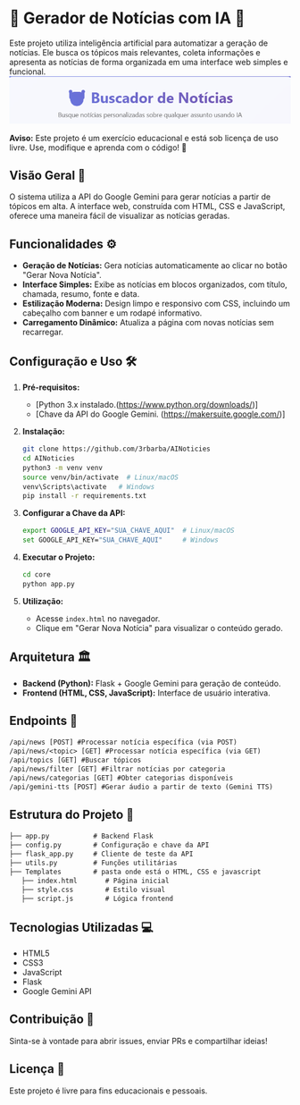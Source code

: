 
# 📰 Gerador de Notícias com IA 🤖

Este projeto utiliza inteligência artificial para automatizar a geração de notícias. Ele busca os tópicos mais relevantes, coleta informações e apresenta as notícias de forma organizada em uma interface web simples e funcional.
[![Watch the video](https://github.com/3rbarba/AINoticies/blob/main/image.png)](https://youtu.be/Y4y_oUvBDeQ)

**Aviso:** Este projeto é um exercício educacional e está sob licença de uso livre. Use, modifique e aprenda com o código! 🎉

## Visão Geral 🧐

O sistema utiliza a API do Google Gemini para gerar notícias a partir de tópicos em alta. A interface web, construída com HTML, CSS e JavaScript, oferece uma maneira fácil de visualizar as notícias geradas.

## Funcionalidades ⚙️

* **Geração de Notícias:** Gera notícias automaticamente ao clicar no botão "Gerar Nova Notícia".
* **Interface Simples:** Exibe as notícias em blocos organizados, com título, chamada, resumo, fonte e data.
* **Estilização Moderna:** Design limpo e responsivo com CSS, incluindo um cabeçalho com banner e um rodapé informativo.
* **Carregamento Dinâmico:** Atualiza a página com novas notícias sem recarregar.

## Configuração e Uso 🛠️

1. **Pré-requisitos:**
   * [Python 3.x instalado.(https://www.python.org/downloads/)] 
   * [Chave da API do Google Gemini. (https://makersuite.google.com/)]

2. **Instalação:**
   ```bash
   git clone https://github.com/3rbarba/AINoticies
   cd AINoticies
   python3 -m venv venv
   source venv/bin/activate  # Linux/macOS
   venv\Scripts\activate   # Windows
   pip install -r requirements.txt
   ```

3. **Configurar a Chave da API:**
   ```bash
   export GOOGLE_API_KEY="SUA_CHAVE_AQUI"  # Linux/macOS
   set GOOGLE_API_KEY="SUA_CHAVE_AQUI"     # Windows
   ```

4. **Executar o Projeto:**
   ```bash
   cd core
   python app.py
   ```

5. **Utilização:**
   * Acesse `index.html` no navegador.
   * Clique em "Gerar Nova Notícia" para visualizar o conteúdo gerado.

## Arquitetura 🏛️

* **Backend (Python):** Flask + Google Gemini para geração de conteúdo.
* **Frontend (HTML, CSS, JavaScript):** Interface de usuário interativa.

## Endpoints 📌
```
/api/news [POST] #Processar notícia específica (via POST)
/api/news/<topic> [GET] #Processar notícia específica (via GET)
/api/topics [GET] #Buscar tópicos
/api/news/filter [GET] #Filtrar notícias por categoria
/api/news/categorias [GET] #Obter categorias disponíveis
/api/gemini-tts [POST] #Gerar áudio a partir de texto (Gemini TTS)
```

## Estrutura do Projeto 📂

```
├── app.py           # Backend Flask
├── config.py        # Configuração e chave da API
├── flask_app.py     # Cliente de teste da API
├── utils.py         # Funções utilitárias
├── Templates        # pasta onde está o HTML, CSS e javascript
   ├── index.html       # Página inicial
   ├── style.css        # Estilo visual
   ├── script.js        # Lógica frontend
```

## Tecnologias Utilizadas 💻

* HTML5
* CSS3
* JavaScript
* Flask
* Google Gemini API

## Contribuição 🙏

Sinta-se à vontade para abrir issues, enviar PRs e compartilhar ideias!

## Licença 📜

Este projeto é livre para fins educacionais e pessoais.
